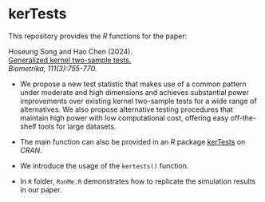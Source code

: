 # kerTests

This repository provides the _R_ functions for the paper: 

Hoseung Song and Hao Chen (2024).   \
  [Generalized kernel two-sample tests.](https://academic.oup.com/biomet/article/111/3/755/7420214?login=true) \
  _Biometrika, 111(3):755-770._ 
  
* We propose a new test statistic that makes use of a common pattern under moderate and high dimensions and achieves substantial power improvements over existing kernel two-sample tests for a wide range of alternatives. We also propose alternative testing procedures that maintain high power with low computational cost, offering easy off-the-shelf tools for large datasets.

* The main function can also be provided in an _R_ package [kerTests](https://cran.r-project.org/web/packages/kerTests/index.html) on _CRAN_.

* We introduce the usage of the `kertests()` function.

* In `R` folder, `RunMe.R` demonstrates how to replicate the simulation results in our paper.

